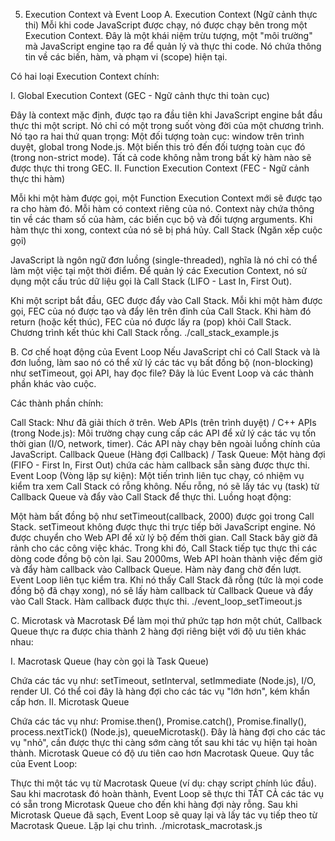 5. Execution Context và Event Loop
A. Execution Context (Ngữ cảnh thực thi)
Mỗi khi code JavaScript được chạy, nó được chạy bên trong một Execution Context. Đây là một khái niệm trừu tượng, một "môi trường" mà JavaScript engine tạo ra để quản lý và thực thi code. Nó chứa thông tin về các biến, hàm, và phạm vi (scope) hiện tại.

Có hai loại Execution Context chính:

I. Global Execution Context (GEC - Ngữ cảnh thực thi toàn cục)

Đây là context mặc định, được tạo ra đầu tiên khi JavaScript engine bắt đầu thực thi một script.
Nó chỉ có một trong suốt vòng đời của một chương trình.
Nó tạo ra hai thứ quan trọng:
Một đối tượng toàn cục: window trên trình duyệt, global trong Node.js.
Một biến this trỏ đến đối tượng toàn cục đó (trong non-strict mode).
Tất cả code không nằm trong bất kỳ hàm nào sẽ được thực thi trong GEC.
II. Function Execution Context (FEC - Ngữ cảnh thực thi hàm)

Mỗi khi một hàm được gọi, một Function Execution Context mới sẽ được tạo ra cho hàm đó.
Mỗi hàm có context riêng của nó.
Context này chứa thông tin về các tham số của hàm, các biến cục bộ và đối tượng arguments.
Khi hàm thực thi xong, context của nó sẽ bị phá hủy.
Call Stack (Ngăn xếp cuộc gọi)

JavaScript là ngôn ngữ đơn luồng (single-threaded), nghĩa là nó chỉ có thể làm một việc tại một thời điểm. Để quản lý các Execution Context, nó sử dụng một cấu trúc dữ liệu gọi là Call Stack (LIFO - Last In, First Out).

Khi một script bắt đầu, GEC được đẩy vào Call Stack.
Mỗi khi một hàm được gọi, FEC của nó được tạo và đẩy lên trên đỉnh của Call Stack.
Khi hàm đó return (hoặc kết thúc), FEC của nó được lấy ra (pop) khỏi Call Stack.
Chương trình kết thúc khi Call Stack rỗng.
./call_stack_example.js

B. Cơ chế hoạt động của Event Loop
Nếu JavaScript chỉ có Call Stack và là đơn luồng, làm sao nó có thể xử lý các tác vụ bất đồng bộ (non-blocking) như setTimeout, gọi API, hay đọc file? Đây là lúc Event Loop và các thành phần khác vào cuộc.

Các thành phần chính:

Call Stack: Như đã giải thích ở trên.
Web APIs (trên trình duyệt) / C++ APIs (trong Node.js): Môi trường chạy cung cấp các API để xử lý các tác vụ tốn thời gian (I/O, network, timer). Các API này chạy bên ngoài luồng chính của JavaScript.
Callback Queue (Hàng đợi Callback) / Task Queue: Một hàng đợi (FIFO - First In, First Out) chứa các hàm callback sẵn sàng được thực thi.
Event Loop (Vòng lặp sự kiện): Một tiến trình liên tục chạy, có nhiệm vụ kiểm tra xem Call Stack có rỗng không. Nếu rỗng, nó sẽ lấy tác vụ (task) từ Callback Queue và đẩy vào Call Stack để thực thi.
Luồng hoạt động:

Một hàm bất đồng bộ như setTimeout(callback, 2000) được gọi trong Call Stack.
setTimeout không được thực thi trực tiếp bởi JavaScript engine. Nó được chuyển cho Web API để xử lý bộ đếm thời gian. Call Stack bây giờ đã rảnh cho các công việc khác.
Trong khi đó, Call Stack tiếp tục thực thi các dòng code đồng bộ còn lại.
Sau 2000ms, Web API hoàn thành việc đếm giờ và đẩy hàm callback vào Callback Queue. Hàm này đang chờ đến lượt.
Event Loop liên tục kiểm tra. Khi nó thấy Call Stack đã rỗng (tức là mọi code đồng bộ đã chạy xong), nó sẽ lấy hàm callback từ Callback Queue và đẩy vào Call Stack.
Hàm callback được thực thi.
./event_loop_setTimeout.js

C. Microtask và Macrotask
Để làm mọi thứ phức tạp hơn một chút, Callback Queue thực ra được chia thành 2 hàng đợi riêng biệt với độ ưu tiên khác nhau:

I. Macrotask Queue (hay còn gọi là Task Queue)

Chứa các tác vụ như: setTimeout, setInterval, setImmediate (Node.js), I/O, render UI.
Có thể coi đây là hàng đợi cho các tác vụ "lớn hơn", kém khẩn cấp hơn.
II. Microtask Queue

Chứa các tác vụ như: Promise.then(), Promise.catch(), Promise.finally(), process.nextTick() (Node.js), queueMicrotask().
Đây là hàng đợi cho các tác vụ "nhỏ", cần được thực thi càng sớm càng tốt sau khi tác vụ hiện tại hoàn thành.
Microtask Queue có độ ưu tiên cao hơn Macrotask Queue.
Quy tắc của Event Loop:

Thực thi một tác vụ từ Macrotask Queue (ví dụ: chạy script chính lúc đầu).
Sau khi macrotask đó hoàn thành, Event Loop sẽ thực thi TẤT CẢ các tác vụ có sẵn trong Microtask Queue cho đến khi hàng đợi này rỗng.
Sau khi Microtask Queue đã sạch, Event Loop sẽ quay lại và lấy tác vụ tiếp theo từ Macrotask Queue.
Lặp lại chu trình.
./microtask_macrotask.js
